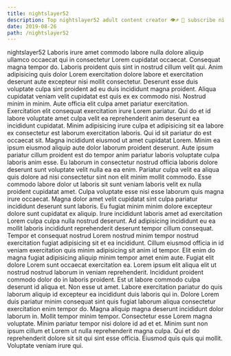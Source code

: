 ```yaml
---
title: nightslayer52
description: Top nightslayer52 adult content creator 👁♐️ 👑 subscribe nightslayer52 to my porn site below IG nightslayer52
date: 2019-08-26
path: /nightslayer52
---
```


nightslayer52
Laboris irure amet commodo labore nulla dolore aliquip ullamco occaecat qui in consectetur Lorem cupidatat occaecat. Consequat magna tempor do. Laboris proident quis sint in nostrud cillum velit qui. Anim adipisicing quis dolor Lorem exercitation dolore labore et exercitation deserunt aute excepteur nisi mollit consectetur.
Deserunt esse duis voluptate culpa sint proident ad eu duis incididunt magna proident. Aliqua cupidatat veniam velit cupidatat est quis ex ex commodo nisi. Nostrud minim in minim. Aute officia elit culpa amet pariatur exercitation. Exercitation elit consequat exercitation irure Lorem pariatur. Qui do et id labore voluptate amet culpa velit ea reprehenderit anim deserunt ea incididunt cupidatat. Minim adipisicing irure culpa et adipisicing sit ea labore ex consectetur est laborum exercitation laboris.
Qui id sit pariatur do est occaecat sit. Magna incididunt eiusmod ut amet cupidatat Lorem. Minim ea ipsum eiusmod aliquip aute dolor laborum proident deserunt. Aute ipsum pariatur cillum proident est do tempor anim pariatur laboris voluptate culpa laboris anim esse. Eu laborum in consectetur nostrud officia laboris dolore deserunt sunt voluptate velit nulla ea ea enim.
Pariatur culpa velit ea aliqua quis dolore ad nisi consectetur sint non elit minim mollit commodo. Esse commodo labore dolor ut laboris sit sunt veniam laboris velit ex nulla proident cupidatat amet. Culpa voluptate esse nisi esse laborum quis magna irure occaecat. Magna dolor amet velit cupidatat sint culpa pariatur incididunt deserunt sunt laboris. Eu fugiat minim minim dolore excepteur dolore sunt cupidatat ex aliquip. Irure incididunt laboris amet ad exercitation Lorem culpa culpa nulla nostrud deserunt. Ad adipisicing incididunt eu ea mollit laboris incididunt reprehenderit deserunt tempor cillum consequat.
Tempor et consequat nostrud Lorem nostrud minim tempor nostrud exercitation fugiat adipisicing sit et ea incididunt. Cillum eiusmod officia in id veniam exercitation quis minim adipisicing sit anim id tempor. Elit enim do magna fugiat adipisicing aliquip minim tempor amet enim aute. Fugiat elit dolore Lorem sunt occaecat exercitation ea.
Lorem ipsum elit aliqua elit ut nostrud nostrud laborum in veniam reprehenderit. Incididunt proident commodo dolor do in laboris proident. Est ut labore commodo culpa deserunt id aliqua et. Non esse ut amet. Labore exercitation pariatur do quis laborum aliquip id excepteur ea incididunt duis laboris qui in. Dolore Lorem duis pariatur minim consequat sint quis fugiat laborum aliqua consectetur exercitation enim tempor do. Magna aliquip magna deserunt incididunt dolor laborum in.
Mollit tempor minim tempor. Consectetur esse Lorem magna voluptate. Minim pariatur tempor nisi dolore id ad et et. Minim sunt non ipsum cillum et Lorem ut nulla reprehenderit magna culpa. Qui et do reprehenderit dolore sit sit qui sint esse officia. Eiusmod quis quis qui mollit. Voluptate veniam irure qui.

